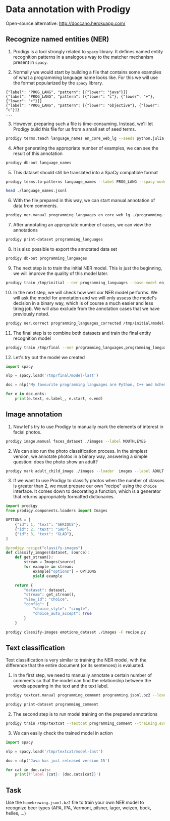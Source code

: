 # Data annotation with Prodigy

Open-source alternative: http://doccano.herokuapp.com/

## Recognize named entities (NER)

1. Prodigy is a tool strongly related to `spacy` library. It defines named entity recognition patterns in a analogous way to the matcher mechanism present in `spacy`.

2. Normally we would start by building a file that contains some examples of what a programming language name looks like. For this we will use the format popularized by the `spacy` library.

```
{"label": "PROG_LANG", "pattern": [{"lower": "java"}]}
{"label": "PROG_LANG", "pattern": [{"lower": "c"}, {"lower": "+"}, {"lower": "+"}]}
{"label": "PROG_LANG", "pattern": [{"lower": "objective"}, {"lower": "c"}]}
...
```
3. However, preparing such a file is time-consuming. Instead, we'll let Prodigy build this file for us from a small set of seed terms.

```bash
prodigy terms.teach language_names en_core_web_lg --seeds python,julia,prolog,lisp,java,smalltalk,go
```

4. After generating the appropriate number of examples, we can see the result of this annotation

```bash
prodigy db-out language_names
```

5. This dataset should still be translated into a SpaCy compatible format

```bash
prodigy terms.to-patterns language_names --label PROG_LANG --spacy-model blank:en > ./language_names.jsonl

head ./language_names.jsonl
```

6. With the file prepared in this way, we can start manual annotation of data from comments.

```bash
prodigy ner.manual programming_languages en_core_web_lg ./programming.jsonl.bz2 --loader reddit --label PROG_LANG --patterns language_names.jsonl
```

7. After annotating an appropriate number of cases, we can view the annotations

```bash
prodigy print-dataset programming_languages
```

8. It is also possible to export the annotated data set

```bash
prodigy db-out programming_languages
```

9. The next step is to train the initial NER model. This is just the beginning, we will improve the quality of this model later.

```bash
prodigy train /tmp/initial --ner programming_languages --base-model en_core_web_lg --eval-split 0.2 --training.eval_frequency 100 --training.patience 1000
```

10. In the next step, we will check how well our NER model performs. We will ask the model for annotation and we will only assess the model's decision in a binary way, which is of course a much easier and less tiring job. We will also exclude from the annotation cases that we have previously noted.

```bash
prodigy ner.correct programming_languages_corrected /tmp/initial/model-best ./programming.jsonl.bz2 --loader reddit --label PROG_LANG --exclude programming_languages
```

11. The final step is to combine both datasets and train the final entity recognition model

```bash
prodigy train /tmp/final --ner programming_languages,programming_languages_corrected --base-model en_core_web_lg --eval-split 0.2 --training.eval_frequency 100 --training.patience 1000
```

12. Let's try out the model we created

```python
import spacy

nlp = spacy.load('/tmp/final/model-last')

doc = nlp('My favourite programming languages are Python, C++ and Scheme')

for e in doc.ents:
    print(e.text, e.label_, e.start, e.end)
```

## Image annotation

1. Now let's try to use Prodigy to manually mark the elements of interest in facial photos.

```bash
prodigy image.manual faces_dataset ./images --label MOUTH,EYES
```

2. We can also run the photo classification process. In the simplest version, we annotate photos in a binary way, answering a simple question: does the photo show an adult?

```bash
prodigy mark adult_child_image ./images --loader  images --label ADULT --view-id classification
```

3. If we want to use Prodigy to classify photos when the number of classes is greater than 2, we must prepare our own "recipe" using the `choice` interface. It comes down to decorating a function, which is a generator that returns appropriately formatted dictionaries.

```python
import prodigy
from prodigy.components.loaders import Images

OPTIONS = [
    {"id": 1, "text": "SERIOUS"},
    {"id": 2, "text": "SAD"},
    {"id": 3, "text": "GLAD"},
]

@prodigy.recipe("classify-images")
def classify_images(dataset, source):
    def get_stream():
        stream = Images(source)
        for example in stream:
            example["options"] = OPTIONS
            yield example

    return {
        "dataset": dataset,
        "stream": get_stream(),
        "view_id": "choice",
        "config": {
            "choice_style": "single",
            "choice_auto_accept": True
        }
    }
```

```bash
prodigy classify-images emotions_dataset ./images -F recipe.py
```

## Text classification

Text classification is very similar to training the NER model, with the difference that the entire document (or its sentences) is evaluated.

1. In the first step, we need to manually annotate a certain number of comments so that the model can find the relationship between the words appearing in the text and the text label.

```bash
prodigy textcat.manual programming_comment programming.jsonl.bz2 --loader reddit --label PROGRAMMING,OTHER --exclusive
```

```bash
prodigy print-dataset programming_comment
```

2. The second step is to run model training on the prepared annotations

```bash
prodigy train /tmp/textcat --textcat programming_comment --training.eval_frequency 100 --training.patience 1000
```

3. We can easily check the trained model in action

```python
import spacy

nlp = spacy.load('/tmp/textcat/model-last')

doc = nlp('Java has just released version 15')

for cat in doc.cats:
    print(f'label {cat}: {doc.cats[cat]}')
```

## Task

Use the `homebrewing.jsonl.bz2` file to train your own NER model to recognize beer types (APA, IPA, Vermont, pilsner, lager, weizen, bock, helles, ...)

